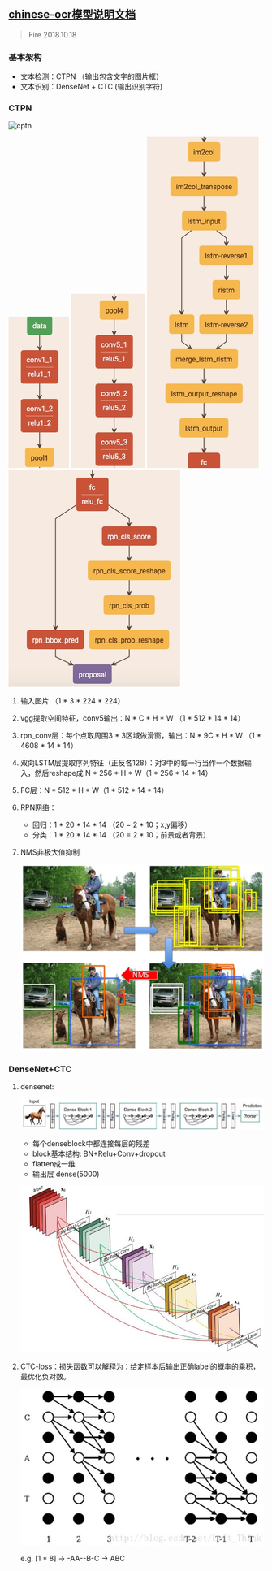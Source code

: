 ## [chinese-ocr模型说明文档](https://github.com/YCG09/chinese_ocr)
> Fire 2018.10.18

### 基本架构
* 文本检测：CTPN （输出包含文字的图片框）
* 文本识别：DenseNet + CTC (输出识别字符)

### CTPN
![cptn](http://5b0988e595225.cdn.sohucs.com/images/20171130/5466184cc9504f62adcf602a899aca83.jpeg)


![](./vgg1.jpg) ![](./vgg2.jpg) ![](./vgg3.jpg) ![](./vgg4.jpg)

1. 输入图片 （1 * 3 * 224 * 224）
2. vgg提取空间特征，conv5输出：N * C * H * W （1 * 512 * 14 * 14）
3. rpn_conv层：每个点取周围3 * 3区域做滑窗，输出：N * 9C * H * W （1 * 4608 * 14 * 14）
4. 双向LSTM层提取序列特征（正反各128）：对3中的每一行当作一个数据输入，然后reshape成 N * 256 * H * W（1 * 256 * 14 * 14）
5. FC层：N * 512 * H * W（1 * 512 * 14 * 14）
6. RPN网络：
	* 回归：1 * 20 * 14 * 14  （20 = 2 * 10；x,y偏移）
	* 分类：1 * 20 * 14 * 14  （20 = 2 * 10；前景或者背景）
7. NMS非极大值抑制

	![](./nms.jpg)

### DenseNet+CTC

1. densenet: 
	
	![](./densenet.jpg)
	
	* 每个denseblock中都连接每层的残差
	* block基本结构: BN+Relu+Conv+dropout
	* flatten成一维
	* 输出层 dense(5000)

	![](./denseblock.jpg)
	
2. CTC-loss：损失函数可以解释为：给定样本后输出正确label的概率的乘积，最优化负对数。

	![](./ctc.jpg)
	
	e.g. [1 * 8] -> -AA--B-C -> ABC
